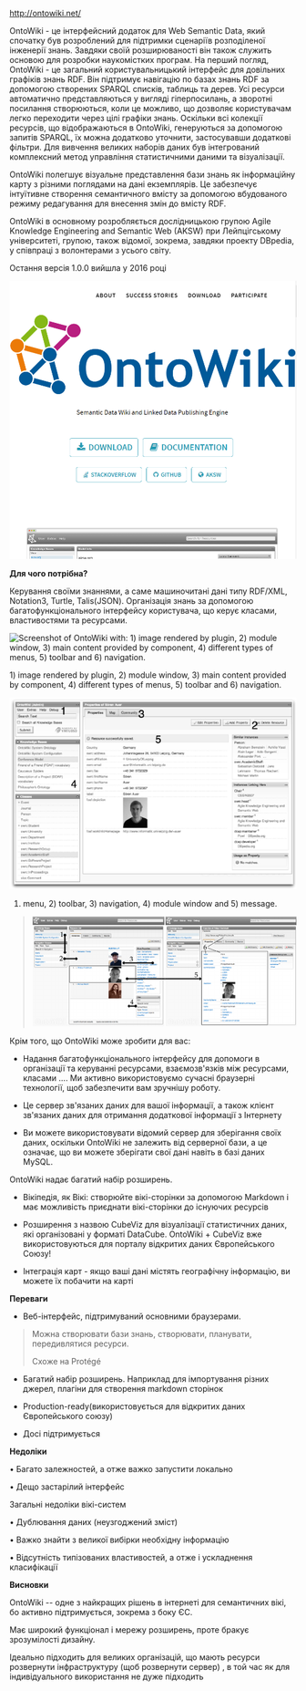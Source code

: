 <http://ontowiki.net/>

OntoWiki - це інтерфейсний додаток для Web Semantic Data, який спочатку
був розроблений для підтримки сценаріїв розподіленої інженерії знань.
Завдяки своїй розширюваності він також служить основою для розробки
наукомістких програм. На перший погляд, OntoWiki - це загальний
користувальницький інтерфейс для довільних графіків знань RDF. Він
підтримує навігацію по базах знань RDF за допомогою створених SPARQL
списків, таблиць та дерев. Усі ресурси автоматично представляються у
вигляді гіперпосилань, а зворотні посилання створюються, коли це
можливо, що дозволяє користувачам легко переходити через цілі графіки
знань. Оскільки всі колекції ресурсів, що відображаються в OntoWiki,
генеруються за допомогою запитів SPARQL, їх можна додатково уточнити,
застосувавши додаткові фільтри. Для вивчення великих наборів даних був
інтегрований комплексний метод управління статистичними даними та
візуалізації.

OntoWiki полегшує візуальне представлення бази знань як інформаційну
карту з різними поглядами на дані екземплярів. Це забезпечує інтуїтивне
створення семантичного вмісту за допомогою вбудованого режиму
редагування для внесення змін до вмісту RDF.

OntoWiki в основному розробляється дослідницькою групою Agile Knowledge
Engineering and Semantic Web (AKSW) при Лейпцігському університеті,
групою, також відомої, зокрема, завдяки проекту DBpedia, у співпраці з
волонтерами з усього світу.

Остання версія 1.0.0 вийшла у 2016 році

![](..//media/image1.png)

**Для чого потрібна?**

Керування своїми знаннями, а саме машиночитані дані типу RDF/XML,
Notation3, Turtle, Talis(JSON). Організація знань за допомогою
багатофункціонального інтерфейсу користувача, що керує класами,
властивостями та ресурсами.

![Screenshot of OntoWiki with: 1) image rendered by plugin, 2) module
window, 3) main content provided by component, 4) different types of
menus, 5) toolbar and 6)
navigation. ](..//media/image2.png)

1\) image rendered by plugin, 2) module window, 3) main content provided
by component, 4) different types of menus, 5) toolbar and 6) navigation.

![](..//media/image3.png)

1)  menu, 2) toolbar, 3) navigation, 4) module window and 5) message.

> ![](..//media/image4.png)

Крім того, що OntoWiki може зробити для вас:

-   Надання багатофункціонального інтерфейсу для допомоги в організації
    та керуванні ресурсами, взаємозв'язків між ресурсами, класами \....
    Ми активно використовуємо сучасні браузерні технології, щоб
    забезпечити вам зручнішу роботу.

-   Це сервер зв'язаних даних для вашої інформації, а також клієнт
    зв'язаних даних для отримання додаткової інформації з Інтернету

-   Ви можете використовувати відомий сервер для зберігання своїх даних,
    оскільки OntoWiki не залежить від серверної бази, а це означає, що
    ви можете зберігати свої дані навіть в базі даних MySQL.

OntoWiki надає багатий набір розширень.

-   Вікіпедія, як Вікі: створюйте вікі-сторінки за допомогою Markdown і
    має можливість приєднати вікі-сторінки до існуючих ресурсів

-   Розширення з назвою CubeViz для візуалізації статистичних даних, які
    організовані у форматі DataCube. OntoWiki + CubeViz вже
    використовуються для порталу відкритих даних Європейського Союзу!

-   Інтеграція карт - якщо ваші дані містять географічну інформацію, ви
    можете їх побачити на карті

**Переваги**

-   Веб-інтерфейс, підтримуваний основними браузерами.

> Можна створювати бази знань, створювати, планувати, передивлятися
> ресурси.
>
> Схоже на Protégé

-   Багатий набір розширень. Наприклад для імпортування різних джерел,
    плагіни для створення markdown сторінок

-   Production-ready(використовується для відкритих даних Європейського
    союзу)

-   Досі підтримується

**Недоліки**

• Багато залежностей, а отже важко запустити локально

• Дещо застарілий інтерфейс

Загальні недоліки вікі-систем

• Дублювання даних (неузгоджений зміст)

• Важко знайти з великої вибірки необхідну інформацію

• Відсутність типізованих властивостей, а отже і ускладнення
класифікації

**Висновки**

OntoWiki -- одне з найкращих рішень в інтернеті для семантичних вікі, бо
активно підтримується, зокрема з боку ЄС.

Має широкий функціонал і мережу розширень, проте бракує зрозумілості
дизайну.

Ідеально підходить для великих організацій, що мають ресурси розвернути
інфраструктуру (щоб розвернути сервер) , в той час як для
індивідуального використання не дуже підходить
